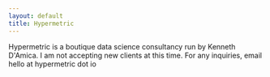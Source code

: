 ```yaml
---
layout: default
title: Hypermetric
---
```


Hypermetric is a boutique data science consultancy run by Kenneth D'Amica. I am not accepting new clients at this time. For any inquiries, email hello at hypermetric dot io
